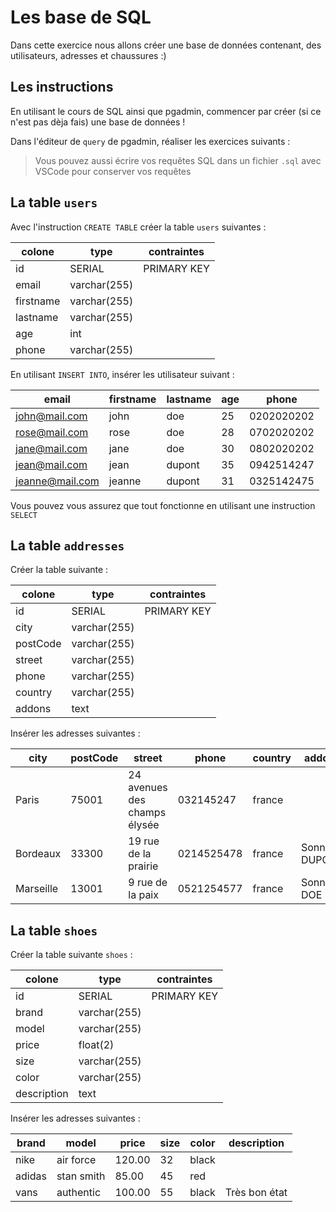 # Les base de SQL

Dans cette exercice nous allons créer une base de données contenant, des utilisateurs, adresses et chaussures :)

## Les instructions

En utilisant le cours de SQL ainsi que pgadmin, commencer par créer (si ce n'est pas dèja fais) une base de données !

Dans l'éditeur de `query` de pgadmin, réaliser les exercices suivants :

> Vous pouvez aussi écrire vos requêtes SQL dans un fichier `.sql` avec VSCode pour conserver vos requêtes

## La table `users`

Avec l'instruction `CREATE TABLE` créer la table `users` suivantes :

| colone    | type         | contraintes |
| --------- | ------------ | ----------- |
| id        | SERIAL       | PRIMARY KEY |
| email     | varchar(255) |             |
| firstname | varchar(255) |             |
| lastname  | varchar(255) |             |
| age       | int          |             |
| phone     | varchar(255) |             |

En utilisant `INSERT INTO`, insérer les utilisateur suivant :

| email           | firstname | lastname | age | phone      |
| --------------- | --------- | -------- | --- | ---------- |
| john@mail.com   | john      | doe      | 25  | 0202020202 |
| rose@mail.com   | rose      | doe      | 28  | 0702020202 |
| jane@mail.com   | jane      | doe      | 30  | 0802020202 |
| jean@mail.com   | jean      | dupont   | 35  | 0942514247 |
| jeanne@mail.com | jeanne    | dupont   | 31  | 0325142475 |

Vous pouvez vous assurez que tout fonctionne en utilisant une instruction `SELECT`

## La table `addresses`

Créer la table suivante :

| colone   | type         | contraintes |
| -------- | ------------ | ----------- |
| id       | SERIAL       | PRIMARY KEY |
| city     | varchar(255) |             |
| postCode | varchar(255) |             |
| street   | varchar(255) |             |
| phone    | varchar(255) |             |
| country  | varchar(255) |             |
| addons   | text         |             |

Insérer les adresses suivantes :

| city      | postCode | street                       | phone      | country | addons          |
| --------- | -------- | ---------------------------- | ---------- | ------- | --------------- |
| Paris     | 75001    | 24 avenues des champs élysée | 032145247  | france  |
| Bordeaux  | 33300    | 19 rue de la prairie         | 0214525478 | france  | Sonner à DUPONT |
| Marseille | 13001    | 9 rue de la paix             | 0521254577 | france  | Sonner à DOE    |

## La table `shoes`

Créer la table suivante `shoes` :

| colone      | type         | contraintes |
| ----------- | ------------ | ----------- |
| id          | SERIAL       | PRIMARY KEY |
| brand       | varchar(255) |             |
| model       | varchar(255) |             |
| price       | float(2)     |             |
| size        | varchar(255) |             |
| color       | varchar(255) |             |
| description | text         |             |

Insérer les adresses suivantes :

| brand  | model      | price  | size | color | description   |
| ------ | ---------- | ------ | ---- | ----- | ------------- |
| nike   | air force  | 120.00 | 32   | black |
| adidas | stan smith | 85.00  | 45   | red   |
| vans   | authentic  | 100.00 | 55   | black | Très bon état |
